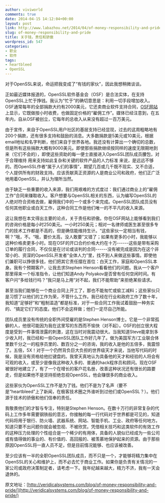 ```yaml
---
author: viviworld
comments: true
date: 2014-04-15 14:12:04+00:00
layout: post
link: http://www.labazhou.net/2014/04/of-money-responsibility-and-pride/
slug: of-money-responsibility-and-pride
title: 关于钱，责任和骄傲
wordpress_id: 547
categories:
- 职业
- 软件
tags:
- heartbleed
- OpenSSL
---
```


对于OpenSSL来说，命运把我变成了“有钱的家伙”，因此我想稍微谈谈。

正如最近媒体报道的，OpenSSL软件基金会（OSF）是合法实体，在支持OpenSSL上忙于挣钱。我认为“忙于”的确切意思是：利用一切手段增加收入。OSF通常每年的全部捐款大约有2000美元，它还卖商业软件支持合同，[OSF网站](http://opensslfoundation.com/what.html)上显示，它既做按小时收费，也做固定价格的“雇佣工作”。媒体已经注意到，在五年内，自从OSF被创立，它每年的总收入从来没有超过一百万美元。

由于宣传，来自于OpenSSL用户社区的基层支持已经显现，过去的这周粗略地有200个捐款，还有很多支持和鼓励的消息。大多数捐款是5美元或10美元，根据email地址和名字判断，他们来自于世界各地。我还没有计算出一个确切的总数，但是所有这些捐款大概有9000美元。即使那些捐款继续按同样的速度无限期地到来（它们不会的），即使这些资助的每一便士直接进入OpenSSL团队成员腰包，对于合理维持 用来支持如此复杂和关键的软件产品的人力标准 来说，是远远不够的。而OpenSSL作者“属于人们的事情”，期望几百或几千既不现实、又不合适，个人提供所有的财政支持。应该贡献真正资源的人是商业公司和政府，他们正广泛地用着OpenSSL，并认为理所当然。

由于缺乏一些重要的收入来源，我们用艰难的方式度过：我们通过商业上的“雇佣工作”合同来赚取收入。客户想要与OpenSSL相关的东西，认为编写OpenSSL的人绝对符合资格去做，雇佣我们中的一个或多个来完成。OpenSSL团队成员没有任何其他职业或白天工作，这种合同工作是他们唯一的不平凡的收入来源。

这让我想在本文得出主要的论点，关于责任和骄傲。你在OSF网站上能够看到我们的咨询价格是每小时250美元。一小时250美元；相对一名律师或医生甚至很多专门的技术工作都是不高的，但是确信能维持生计。“这些家伙一定相当有钱，啊？”哦，不。“哦，要价太高，没人敢要”又错了；如果有更多的小时，我能够以这种价格卖更多小时。现在OSF的开口合约价格大约在十万------这些是带有采购订单的履行合同，不仅仅是在讨论或谈判的合同------没有被完成是因为在这个非常小的、资深的OpenSSL开发者“全体人力”里，找不到人来做这些事情。即使他们兼职可以挣很多钱，他们把其它责任摆在首位：白天工作，家庭和OpenSSL本身。我有个预期客户，让我去求Stephen Henson看看他们的问题。我从一个客户那里得来一个标准指令，让他们知道Andy Polyakov是否曾有任何空闲时间。有客户问“多给钱行吗？”我只是马上用“对不起，我们不能帮助”来拒绝某些请求。

甚至当我们能够在一个商业合同上开工了，那也不能匆忙或偷工减料；这些家伙只是习惯了以他们的工作为荣，不管什么工作。我已经在行业和政府工作了数十年，我知道“足够好”和“粗制滥造”都是标准，对于一些合同工作我试着鼓励一种务实的、“搞定它们”的态度。他们不会这样做；他们一定尽自己所能。

团队成员里没有传统的全职外间受雇的是Stephen Henson博士。它是一个非常孤僻的人，他很可能因为我在这里写的东西而不愉快（对不起）。OSF的创立很大程度是受到一件事情泄露的刺激，这在当时对我震动很大。当我知道Steve能拿到多少收入时，我已经和一些OpenSSL团队工作好几年了。做为美国军方/工业联合体里数千分之一的程序员里的、数百分之一的咨询，我的收入是他的五倍多，我震惊了。五倍，5X！对于一个仍然背负巨大负担的世界级天才来说，当他写代码的时候，我是没有资格给他扛键盘的。我曾天真地认为具备他的天才和经验的人将会有可观的收入，或至少是像我这种收入多的、普通的hack程序员和顾问。现在OSF被很好地建立了，有了一个在增长的客户花名册，改善这种状况还有很长的路要走，但是如果他不是坚持拒绝忽视OpenSSL，他会赚很多的商业收入。

这些家伙为OpenSSL工作不是为了钱。他们不是为了名声（要不是“heartbleed”上了新闻，在极客技术圈之外谁听到过他们或OpenSSL？）。他们源于技术的骄傲和他们信奉的责任。

我敬畏他们的才智与专注，特别是Stephen Henson。在数十万行的非常复杂的代码上工作多年需要钢铁般的意志，你接触的每一行代码对于世界都是可见的，知道代码将用于银行、防火墙、武器系统、网站、智能手机、工业、政府等任何地方。知道只要不出问题你就会被忽视、不被欣赏。凭借相关技巧和这类软件的有效工作的这种压力处理的个性组合是一个稀少的有用体，具备的人貌似已经成为一些公司或有值得做的事业的、有价值的、高回报的、被羡慕地保护起来的资源。由于那些原因OpenSSL将一直人员不足，但是目前情况能够、也应该被改善。

至少应该有一半的全职OpenSSL团队成员，而不只是一个，才能够将精力集中在OpenSSL的关心和维护上，而不必去忙于商业工作。如果你是负责有关情况的一家公司或政府决策制定者，请考虑一下。我年纪越来越大，精力不济，我有一天会退休的。

原文地址：[http://veridicalsystems.com/blog/of-money-responsibility-and-pride/](http://veridicalsystems.com/blog/of-money-responsibility-and-pride/)
